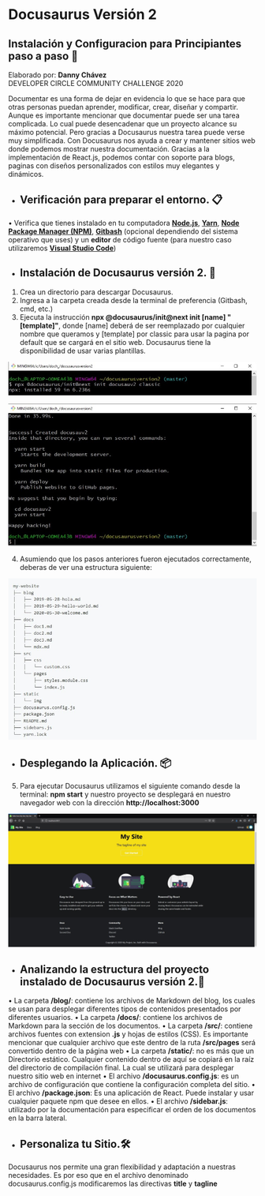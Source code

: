 # Docusaurus Versión 2
## Instalación y Configuracion para **Principiantes** paso a paso 🚀 <br>
Elaborado por: **Danny Chávez** <br>
DEVELOPER CIRCLE COMMUNITY CHALLENGE 2020

Documentar es una forma de dejar en evidencia lo que se hace para que otras personas puedan aprender, modificar, crear, diseñar y compartir. Aunque es importante mencionar que documentar puede ser una tarea complicada. Lo cual puede desencadenar que un proyecto alcance su máximo potencial. Pero gracias a Docusaurus nuestra tarea puede verse muy simplificada.
Con Docusaurus nos ayuda a crear y mantener sitios web donde podemos mostrar nuestra documentación. Gracias a la implementación de React.js, podemos contar con soporte para blogs, paginas con diseños personalizados con estilos muy elegantes y dinámicos. 


*  ## Verificación para preparar el entorno. 📋

•	Verifica que tienes instalado en tu computadora <a href="https://nodejs.org/es/" target="_blank">**Node.js**</a>, <a href="https://classic.yarnpkg.com/en/docs/install/#windows-stable" target="_blank"> **Yarn**</a>, <a href="https://www.npmjs.com/get-npm" target="_blank">**Node Package Manager (NPM)**</a>, <a href="https://git-scm.com/downloads" target="_blank">**Gitbash**</a> (opcional dependiendo del sistema operativo que uses) y un **editor** de código fuente (para nuestro caso utilizaremos <a href="https://code.visualstudio.com/" target="_blank">**Visual Studio Code**</a>) 

*  ## Instalación de Docusaurus versión 2. 🔧

1.	Crea un directorio para descargar Docusaurus.
2.	Ingresa a la carpeta creada desde la terminal de preferencia (Gitbash, cmd, etc.)
3.	Ejecuta la instrucción **npx @docusaurus/init@next init [name] "[template]"**, donde [name] deberá de ser reemplazado por cualquier nombre que queramos y [template] por classic para usar la pagina por default que se cargará en el sitio web. Docusaurus tiene la disponibilidad de usar varias plantillas.

![instalacion](https://github.com/dochavez/DocusaurusV2/blob/main/instalacion.jpg)

![instalacion1](https://github.com/dochavez/DocusaurusV2/blob/main/instalacion1.jpg)

4.	Asumiendo que los pasos anteriores fueron ejecutados correctamente, deberas de ver una estructura siguiente:

![estructura de proyecto](https://github.com/dochavez/DocusaurusV2/blob/main/estructura%20del%20proyecto.jpg)


*  ## Desplegando la Aplicación. 📦

5.	Para ejecutar Docusaurus utilizamos el siguiente comando desde la terminal: **npm start** y nuestro proyecto se desplegará en nuestro navegador web con la dirección **http://localhost:3000** 

![pagina principal](https://github.com/dochavez/DocusaurusV2/blob/main/Docusaurus%20pagina%20principal.jpg)

*  ## Analizando la estructura del proyecto instalado de Docusaurus versión 2.📜

•	La carpeta **/blog/**: contiene los archivos de Markdown del blog, los cuales se usan para desplegar diferentes tipos de contenidos presentados por diferentes usuarios.
•	La carpeta **/docs/**: contiene los archivos de Markdown para la sección de los documentos.
•	La carpeta **/src/**: contiene archivos fuentes con extension **.js** y hojas de estilos (CSS). Es importante mencionar que cualquier archivo que este dentro de la ruta **/src/pages** será convertido dentro de la página web
•	La carpeta **/static/**: no es más que un Directorio estático. Cualquier contenido dentro de aquí se copiará en la raíz del directorio de compilación final. La cual se utilizará para desplegar nuestro sitio web en internet
•	El archivo **/docusaurus.config.js**:  es un archivo de configuración que contiene la configuración completa del sitio. 
•	El archivo **/package.json**: Es una aplicación de React. Puede instalar y usar cualquier paquete npm que desee en ellos.
•	El archivo **/sidebar.js**: utilizado por la documentación para especificar el orden de los documentos en la barra lateral.

*  ## Personaliza tu Sitio.🛠️

Docusaurus nos permite una gran flexibilidad y adaptación a nuestras necesidades. Es por eso que en el archivo denominado docusaurus.config.js modificaremos las directivas **title** y **tagline** 




